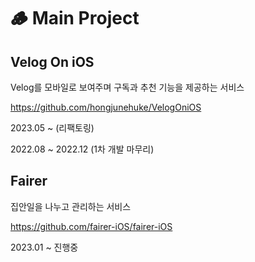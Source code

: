 # 🪵 Main Project
## Velog On iOS
Velog를 모바일로 보여주며 구독과 추천 기능을 제공하는 서비스

https://github.com/hongjunehuke/VelogOniOS

2023.05 ~ (리팩토링)

2022.08 ~ 2022.12 (1차 개발 마무리)

## Fairer
집안일을 나누고 관리하는 서비스

https://github.com/fairer-iOS/fairer-iOS

2023.01 ~ 진행중
